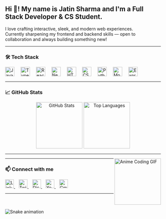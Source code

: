 <h2 align="left">Hi 👋! My name is Jatin Sharma and I'm a Full Stack Developer & CS Student.</h2>

I love crafting interactive, sleek, and modern web experiences.  
Currently sharpening my frontend and backend skills — open to collaboration and always building something new!

---

### 🛠️ Tech Stack

<div align="left">
  <img src="https://cdn.jsdelivr.net/gh/devicons/devicon/icons/javascript/javascript-original.svg" height="30" alt="JavaScript" />
  <img width="12" />
  <img src="https://cdn.jsdelivr.net/gh/devicons/devicon/icons/typescript/typescript-original.svg" height="30" alt="TypeScript" />
  <img width="12" />
  <img src="https://cdn.jsdelivr.net/gh/devicons/devicon/icons/react/react-original.svg" height="30" alt="React" />
  <img width="12" />
  <img src="https://cdn.jsdelivr.net/gh/devicons/devicon/icons/nextjs/nextjs-original.svg" height="30" alt="Next.js" />
  <img width="12" />
  <img src="https://cdn.jsdelivr.net/gh/devicons/devicon/icons/html5/html5-original.svg" height="30" alt="HTML5" />
  <img width="12" />
  <img src="https://cdn.jsdelivr.net/gh/devicons/devicon/icons/css3/css3-original.svg" height="30" alt="CSS3" />
  <img width="12" />
  <img src="https://cdn.jsdelivr.net/gh/devicons/devicon/icons/python/python-original.svg" height="30" alt="Python" />
  <img width="12" />
  <img src="https://cdn.jsdelivr.net/gh/devicons/devicon/icons/mongodb/mongodb-original.svg" height="30" alt="MongoDB" />
  <img width="12" />
  <img src="https://cdn.jsdelivr.net/gh/devicons/devicon/icons/express/express-original.svg" height="30" alt="Express" />
</div>

---

### 📈 GitHub Stats

<div align="center">
  <img src="https://github-readme-stats.vercel.app/api?username=iamj3&show_icons=true&include_all_commits=true&count_private=true&theme=dracula" height="150" alt="GitHub Stats" />
  <img src="https://github-readme-stats.vercel.app/api/top-langs/?username=iamj3&layout=compact&theme=dracula" height="150" alt="Top Languages" />
</div>

---

<img align="right" height="150" src="https://media2.giphy.com/media/v1.Y2lkPTc5MGI3NjExZGhwemVoaWl5Z3g0MmU4eDRnMGV4Y2wwb3E4aGJpb2RsenRib2lvcyZlcD12MV9pbnRlcm5hbF9naWZfYnlfaWQmY3Q9Zw/H03PuVdwREB21ANkLX/giphy.gif" alt="Anime Coding GIF" />

---

### 📫 Connect with me

<p align="left">
  <a href="https://www.linkedin.com/in/YOUR-LINKEDIN-USERNAME" target="_blank">
    <img src="https://raw.githubusercontent.com/maurodesouza/profile-readme-generator/master/src/assets/icons/social/linkedin/default.svg" height="28" alt="LinkedIn" />
  </a>
  &nbsp;&nbsp;
  <a href="https://twitter.com/YOUR-TWITTER-HANDLE" target="_blank">
    <img src="https://raw.githubusercontent.com/maurodesouza/profile-readme-generator/master/src/assets/icons/social/twitter/default.svg" height="28" alt="Twitter" />
  </a>
  &nbsp;&nbsp;
  <a href="https://discord.gg/YOUR-DISCORD-INVITE" target="_blank">
    <img src="https://raw.githubusercontent.com/maurodesouza/profile-readme-generator/master/src/assets/icons/social/discord/default.svg" height="28" alt="Discord" />
  </a>
  &nbsp;&nbsp;
  <a href="https://www.youtube.com/@YOUR-CHANNEL" target="_blank">
    <img src="https://raw.githubusercontent.com/maurodesouza/profile-readme-generator/master/src/assets/icons/social/youtube/default.svg" height="28" alt="YouTube" />
  </a>
  &nbsp;&nbsp;
  <a href="mailto:YOUR-EMAIL@gmail.com" target="_blank">
    <img src="https://raw.githubusercontent.com/maurodesouza/profile-readme-generator/master/src/assets/icons/social/gmail/default.svg" height="28" alt="Gmail" />
  </a>
</p>


---

<br clear="both">

![Snake animation](https://raw.githubusercontent.com/iamj3/iamj3/output/snake.svg)

